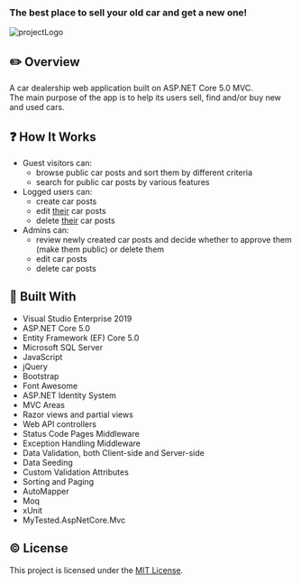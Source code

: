 ### The best place to sell your old car and get a new one! ###

![projectLogo](https://user-images.githubusercontent.com/63113578/213933827-54cd90a6-e9a7-4638-b94d-43af089e8ce2.png)

## :pencil2: Overview ##
A car dealership web application built on ASP.NET Core 5.0 MVC.
<br/>The main purpose of the app is to help its users sell, find and/or buy new and used cars.

## :question: How It Works ##
* Guest visitors can:
  * browse public car posts and sort them by different criteria
  * search for public car posts by various features
* Logged users can:
  * create car posts
  * edit <ins>their</ins> car posts
  * delete <ins>their</ins> car posts
* Admins can:
  * review newly created car posts and decide whether to approve them (make them public) or delete them
  * edit car posts
  * delete car posts
  
## :hammer: Built With ##
* Visual Studio Enterprise 2019
* ASP.NET Core 5.0
* Entity Framework (EF) Core 5.0
* Microsoft SQL Server
* JavaScript
* jQuery
* Bootstrap
* Font Awesome
* ASP.NET Identity System
* MVC Areas
* Razor views and partial views
* Web API controllers
* Status Code Pages Middleware
* Exception Handling Middleware
* Data Validation, both Client-side and Server-side
* Data Seeding
* Custom Validation Attributes
* Sorting and Paging
* AutoMapper
* Moq
* xUnit
* MyTested.AspNetCore.Mvc

## :copyright: License ##
This project is licensed under the [MIT License](https://github.com/nikolaymihov/MyCarDealershipProject/blob/main/LICENSE "MIT License").
